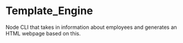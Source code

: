 # Template_Engine
Node CLI that takes in information about employees and generates an HTML webpage based on this.
